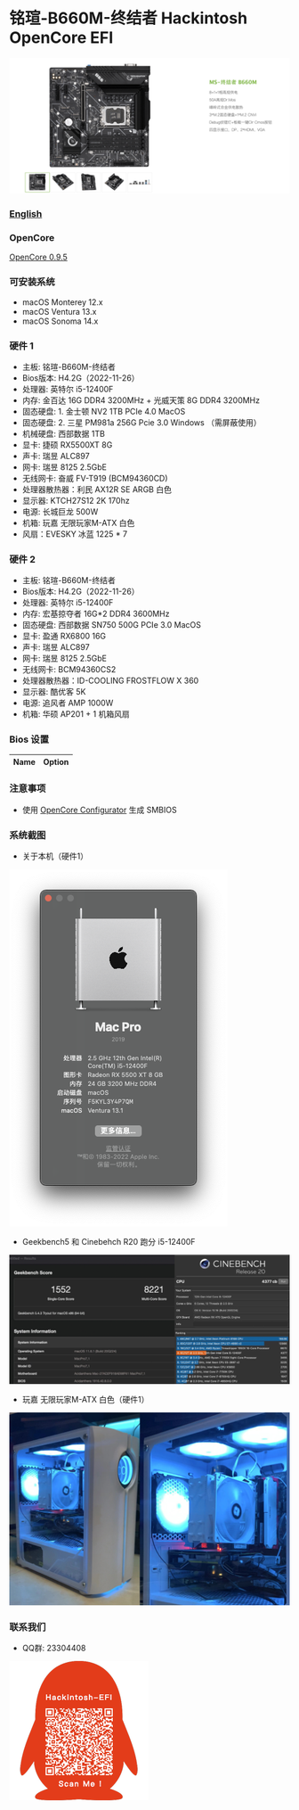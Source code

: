# 铭瑄-B660M-终结者 Hackintosh OpenCore EFI

![image](ScreenShot/Motherboard.png)

### [English](https://github.com/hackintosh-efi/MAXSUN-B660M-TERMINATOR-OpenCore)

### OpenCore

[OpenCore 0.9.5](https://github.com/acidanthera/OpenCorePkg)

### 可安装系统

- macOS Monterey 12.x
- macOS Ventura  13.x 
- macOS Sonoma   14.x 

### 硬件 1

- 主板: 铭瑄-B660M-终结者
- Bios版本: H4.2G（2022-11-26）
- 处理器: 英特尔 i5-12400F
- 内存: 金百达 16G DDR4 3200MHz + 光威天策 8G DDR4 3200MHz
- 固态硬盘: 1. 金士顿 NV2 1TB PCIe 4.0 MacOS
- 固态硬盘: 2. 三星 PM981a 256G Pcie 3.0 Windows （需屏蔽使用）
- 机械硬盘: 西部数据 1TB
- 显卡: 捷硕 RX5500XT 8G
- 声卡: 瑞昱 ALC897
- 网卡: 瑞昱 8125 2.5GbE 
- 无线网卡: 奋威 FV-T919 (BCM94360CD)
- 处理器散热器：利民 AX12R SE ARGB 白色
- 显示器: KTCH27S12 2K 170hz
- 电源: 长城巨龙 500W
- 机箱: 玩嘉 无限玩家M-ATX 白色
- 风扇：EVESKY 冰蓝 1225 * 7 

### 硬件 2
- 主板: 铭瑄-B660M-终结者
- Bios版本: H4.2G（2022-11-26）
- 处理器: 英特尔 i5-12400F
- 内存: 宏基掠夺者 16G*2 DDR4 3600MHz
- 固态硬盘: 西部数据 SN750 500G PCIe 3.0 MacOS
- 显卡: 盈通 RX6800 16G
- 声卡: 瑞昱 ALC897
- 网卡: 瑞昱 8125 2.5GbE 
- 无线网卡: BCM94360CS2
- 处理器散热器：ID-COOLING FROSTFLOW X 360
- 显示器: 酷优客 5K
- 电源: 追风者 AMP 1000W
- 机箱: 华硕 AP201 + 1 机箱风扇

### Bios 设置

| Name | Option |
| ----- | --- |


### 注意事项

 - 使用 [OpenCore Configurator](https://mackie100projects.altervista.org/opencore-configurator/) 生成 SMBIOS
 
 
### 系统截图

- 关于本机（硬件1）

![image](ScreenShot/aboutthismac.png)

- Geekbench5 和 Cinebehch R20 跑分 i5-12400F 

![image](ScreenShot/Geekbench5.png)

- 玩嘉 无限玩家M-ATX 白色（硬件1）

![image](ScreenShot/WJCOOLMANCASE.png)

### 联系我们

 - QQ群: 23304408

![image](ScreenShot/QRCode.png)

